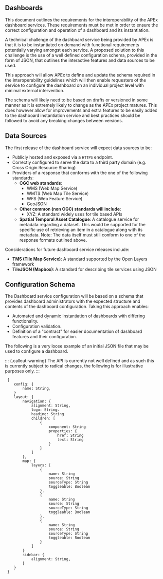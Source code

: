 ## Dashboards

This document outlines the requirements for the interoperability of the APEx dashboard services. These requirements must be met in order to ensure the correct configuration and operation of a dashboard and its instantiation.

A technical challenge of the dashboard service being provided by APEx is that it is to be instantiated on demand with functional requirements potentially varying amongst each service. A proposed solution to this challenge is the use of a well defined configuration schema, provided in the form of JSON, that outlines the interactive features and data sources to be used.

This approach will allow APEx to define and update the schema required in the interoperability guidelines which will then enable requesters of the service to configure the dashboard on an individual project level with minimal external intervention.

The schema will likely need to be based on drafts or versioned in some manner as it is extremely likely to change as the APEx project matures. This does however allow for improvements and extra features to be easily added to the dashboard instantiation service and best practices should be followed to avoid any breaking changes between versions.

## Data Sources

The first release of  the dashboard service will expect data sources to be:

- Publicly hosted and exposed via a `HTTPS` endpoint.
- Correctly configured to serve the data to a third party domain (e.g. Cross Origin Resource Sharing)
- Providers of a response that conforms with the one of the following standards:
    - **OGC web standards**:
        - WMS (Web Map Service)
        - WMTS (Web Map Tile Service)
        - WFS (Web Feature Service)
        - GeoJSON
    - **Other common (non OGC) standards will include**: 
        - XYZ: A standard widely uses for tile based APIs
    - **Spatial Temporal Asset Catalogue**: A catalogue service for metadata regarding a dataset. This would be supported for the specific  use of retrieving an item in a catalogue along with its metadata. Note: The data itself must still conform to one of the response formats outlined above.

Considerations for future dashboard service releases include:

- **TMS (Tile Map Service)**: A standard supported by the Open Layers framework
- **TileJSON (Mapbox)**: A standard for describing tile services using JSON

## Configuration Schema 

The Dashboard service configuration will be based on a schema that provides dashboard administrators with the expected structure and contents of the dashboard configuration. Taking this approach enables:

- Automated and dynamic instantiation of dashboards with differing functionality.
- Configuration validation.
- Definition of a "contract" for easier documentation of dashboard features and their configuration.

The following is a very loose example of an initial JSON file that may be used to configure a dashboard. 

::: {.callout-warning}
The API is currently not well defined and as such this is currently subject to radical changes, the following is for illustrative purposes only. 
:::

```
 {
    config: {
        name: String,
    }
    layout: {
        navigation: {
            alignment: String,
            logo: String.
            heading: String
            children: [
                {
                    component: String
                    properties: {
                        href: String
                        text: String
                    }
                }
            ]
        },
        map: {
            layers: [
                {
                    name: String
                    source: String
                    sourceType: String
                    toggleable: Boolean
                },
                {
                    name: String
                    source: String
                    sourceType: String
                    toggleable: Boolean
                },
                {
                    name: String
                    source: String
                    sourceType: String
                    toggleable: Boolean
                }
            ]
        }
        sidebar: {
            alignment: String,
        }
    }
 }
```